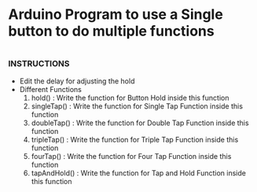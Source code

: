 <h1>Arduino Program to use a Single button to do multiple functions<h1>


<h3> INSTRUCTIONS </h3>

<ul>

<li> Edit the delay for adjusting the hold </li>
<li> Different Functions 
      <ol>
        <li> hold() : Write the function for Button Hold inside this function </li>
        <li> singleTap() : Write the function for Single Tap Function inside this function </li>
        <li> doubleTap() : Write the function for Double Tap Function inside this function </li>
        <li> tripleTap() : Write the function for Triple Tap Function inside this function </li>
        <li> fourTap() : Write the function for Four Tap Function inside this function </li>
        <li> tapAndHold() : Write the function for Tap and Hold Function inside this function </li>
       </ol>
 </li>
 
</ul>
